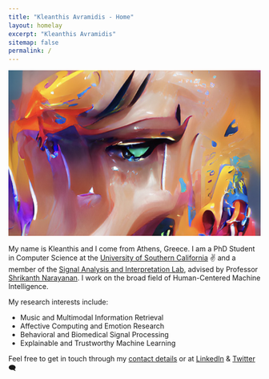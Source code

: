 ```yaml
---
title: "Kleanthis Avramidis - Home"
layout: homelay
excerpt: "Kleanthis Avramidis"
sitemap: false
permalink: /
---
```


<p align="center">
  <img src="images/emotions.png"
     alt="emotions"
     style="float: center" width="550" height="330" />
</p>

My name is Kleanthis and I come from Athens, Greece. I am a PhD Student in Computer Science at the [University of Southern California](https://www.usc.edu/) :v: and a member of the [Signal Analysis and Interpretation Lab](https://sail.usc.edu/), advised by Professor [Shrikanth Narayanan](https://sail.usc.edu/people/shri.html). I work on the broad field of Human-Centered Machine Intelligence.

My research interests include:

* Music and Multimodal Information Retrieval
* Affective Computing and Emotion Research
* Behavioral and Biomedical Signal Processing
* Explainable and Trustworthy Machine Learning

Feel free to get in touch through my [contact details](https://klean2050.github.io/contact/) or at [LinkedIn](https://www.linkedin.com/in/kleanthis-avramidis-274a91114/) & [Twitter](https://twitter.com/KAvramidis) 🗨️
